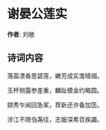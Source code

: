 # 谢晏公莲实

**作者**: 刘敞

## 诗词内容

落蘂漂香思碧莲，嫩芳成实澹晴烟。

玉杯侧露参差重，麟趾模金约略圆。

撷秀乍闻回急桨，荐新还许备加笾。

涉江不限刍荛往，志服深希百疾蠲。


